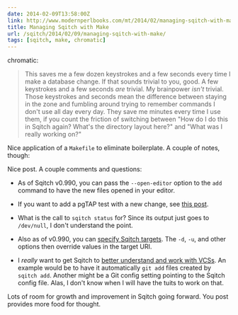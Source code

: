 ```yaml
--- 
date: 2014-02-09T13:58:00Z
link: http://www.modernperlbooks.com/mt/2014/02/managing-sqitch-with-make.html
title: Managing Sqitch with Make
url: /sqitch/2014/02/09/managing-sqitch-with-make/
tags: [sqitch, make, chromatic]
---
```


chromatic:

> This saves me a few dozen keystrokes and a few seconds every time I make a
> database change. If that sounds trivial to you, good. A few keystrokes and a
> few seconds *are* trivial. My brainpower *isn't* trivial. Those keystrokes
> and seconds mean the difference between staying in the zone and fumbling
> around trying to remember commands I don't use all day every day. They save
> me minutes every time I use them, if you count the friction of switching
> between "How do I do this in Sqitch again? What's the directory layout here?"
> and "What was I really working on?"

Nice application of a `Makefile` to eliminate boilerplate. A couple of notes, though:

Nice post. A couple comments and questions:

* As of Sqitch v0.990, you can pass the `--open-editor` option to the `add`
  command to have the new files opened in your editor.

* If you want to add a pgTAP test with a new change, see [this post].

* What is the call to `sqitch status` for? Since its output just goes to
  `/dev/null`, I don't understand the point.

* Also as of v0.990, you can [specify Sqitch targets]. The `-d`, `-u`, and
  other options then override values in the target URI.

* I *really* want to get Sqitch to [better understand and work with VCSs]. An
  example would be to have it automatically `git add` files created by
  `sqitch add`. Another might be a Git config setting pointing to the Sqitch
  config file. Alas, I don't know when I will have the tuits to work on that.

Lots of room for growth and improvement in Sqitch going forward. You post provides more food for thought.

[this post]: /sqitch/2014/01/13/templating-tests-with-sqitch/ "Templating Tests with Sqitch"
[specify Sqitch targets]: /sqitch/2014/01/09/sqitch-on-target/ "Sqitch on Target"
[better understand and work with VCSs]: https://github.com/theory/sqitch/issues/25 "Add VCS Integration to Sqitch"
